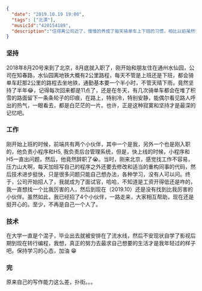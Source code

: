 ```json
{
  "date": "2019.10.19 19:00",
  "tags": ["北漂"],
  "musicId":"420154189",
  "description":"住得离公司近了，慢慢的养成了每天骑单车上下班的习惯，相比以前虽然需要半个小时的路程，但是非常开心了。我骑单车还是比较快的，但是从来不着急。前几天，在红绿灯的地方，我停了下来，看着红绿灯的倒计时，突然刮来一阵刺骨的冷风，马路对面的树叶纷纷飘落下来，看着这个画面，想起了去年的冬天，原来，我已经到北京一年了，时间过得真快，但是，真的快吗？😊"
}
```



### 坚持

2018年8月20号来到了北京，8月底就入职了，刚开始和朋友住在通州水仙园，公司在知春路，水仙园离地铁大概有2公里路程，每天不管是上班还是下班，都会骑单车赶那2公里的路程去坐地铁，通勤基本要一个半小时，不管天晴下雨，竟然坚持了半年😂，记得每次回来都是11点了，还是在冬天，有几次骑单车都会在堆了积雪的路面留下一条条轮子的印痕，在路上，特别冷，特别安静，能偶尔看见路人呼出的热气，一眼看去，都是白茫茫的一片。也许，正是这种寂寞和坚持才是最深的记忆吧。



### 工作

刚开始上班的时候，前端共有两个小伙伴，其中一个是我，另外一个也是刚入职的，他负责小程序和H5, 我负责后台管理系统，但是，快上线的时候，小程序和H5一直出问题，然后，他竟然辞职了😭。当时，刚来北京，感觉找工作不容易，压力山大啊，每天加班写自己的程序之外还要去修改和适当的重构同事的代码，然后技术进步挺快，只是很多问题只能自己想办法，各种学习，没有人可以问。终于，公司开始招人了，我就成为了面试官，哈哈，不知道是工资开得低还是咋的，我一直想找一个比我厉害的人，然后到现在（2019.10）还是没有找到比我厉害的小伙伴。虽然如此，我已经招了4个小伙伴，一路走来，大家相互帮助，现在还是挺开心的。至少，不再是自己一个人了。



### 技术

在大学一直是个混子，毕业出去就被安排在了流水线，然后不安现状自学了影视后期到现在转行编程，我想，真正的努力去最求自己想要的生活才是我年轻过的样子吧。保持学习的心态，加油 😁



### 完

原来自己的写作能力这么差，扑街。。。




